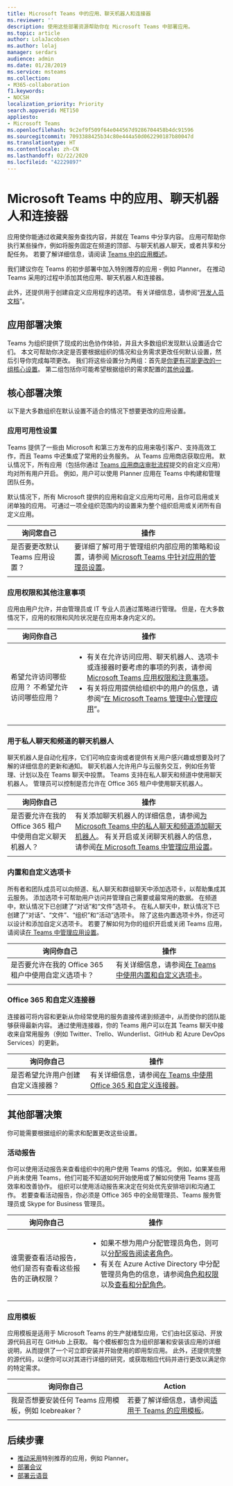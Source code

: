 ```yaml
---
title: Microsoft Teams 中的应用、聊天机器人和连接器
ms.reviewer: ''
description: 使用这些部署资源帮助你在 Microsoft Teams 中部署应用。
ms.topic: article
author: LolaJacobsen
ms.author: lolaj
manager: serdars
audience: admin
ms.date: 01/28/2019
ms.service: msteams
ms.collection:
- M365-collaboration
f1.keywords:
- NOCSH
localization_priority: Priority
search.appverid: MET150
appliesto:
- Microsoft Teams
ms.openlocfilehash: 9c2ef9f509f64e044567d9286704458b4dc91596
ms.sourcegitcommit: 7093388425b34c80e444a50d062290187b80047d
ms.translationtype: HT
ms.contentlocale: zh-CN
ms.lasthandoff: 02/22/2020
ms.locfileid: "42229897"
---
```

# <a name="apps-bots--connectors-in-microsoft-teams"></a>Microsoft Teams 中的应用、聊天机器人和连接器

应用使你能通过收藏夹服务查找内容，并就在 Teams 中分享内容。 应用可帮助你执行某些操作，例如将服务固定在频道的顶部、与聊天机器人聊天，或者共享和分配任务。 若要了解详细信息，请阅读 [Teams 中的应用概述](https://support.office.com/article/overview-of-apps-in-teams-747492ee-7cdd-4115-a993-8c7e7f98a3d0)。

我们建议你在 Teams 的初步部署中加入特别推荐的应用 - 例如 Planner。 在推动 Teams 采用的过程中添加其他应用、聊天机器人和连接器。

此外，还提供用于创建自定义应用程序的选项。 有关详细信息，请参阅“[开发人员文档](/microsoftteams/platform/overview)”。

## <a name="apps-deployment-decisions"></a>应用部署决策

Teams 为组织提供了现成的出色协作体验，并且大多数组织发现默认设置适合它们。 本文可帮助你决定是否要根据组织的情况和业务需求更改任何默认设置，然后引导你完成每项更改。 我们将这些设置分为两组：首先是[你更有可能更改的一组核心设置](#core-deployment-decisions)。 第二组包括你可能希望根据组织的需求配置的[其他设置](#additional-deployment-decisions)。

## <a name="core-deployment-decisions"></a>核心部署决策

以下是大多数组织在默认设置不适合的情况下想要更改的应用设置。

### <a name="app-availability-settings"></a>应用可用性设置 

Teams 提供了一些由 Microsoft 和第三方发布的应用来吸引客户、支持高效工作，而且 Teams 中还集成了常用的业务服务。 从 Teams 应用商店获取应用。 默认情况下，所有应用（包括你通过 [Teams 应用商店审批流程](https://docs.microsoft.com/microsoftteams/platform/publishing/apps-publish#microsoft-teams-app-approval-process)提交的自定义应用）均对所有用户开启。 例如，用户可以使用 Planner 应用在 Teams 中构建和管理团队任务。

默认情况下，所有 Microsoft 提供的应用和自定义应用均可用，且你可启用或关闭单独的应用。 可通过一项全组织范围内的设置来为整个组织启用或关闭所有自定义应用。

| 询问您自己 | 操作 |
|--------------|--------|
|是否要更改默认 Teams 应用设置？ | 要详细了解可用于管理组织内部应用的策略和设置，请参阅 [Microsoft Teams 中针对应用的管理员设置](admin-settings.md)。|
|||

### <a name="app-permissions-and-other-considerations"></a>应用权限和其他注意事项

应用由用户允许，并由管理员或 IT 专业人员通过策略进行管理。 但是，在大多数情况下，应用的权限和风险状况是在应用本身内定义的。 

| 询问你自己 | 操作 |
|--------------|--------|
|<br>希望允许访问哪些应用？ 不希望允许访问哪些应用？  | <ul><li>有关在允许访问应用、聊天机器人、选项卡或连接器时要考虑的事项的列表，请参阅 [Microsoft Teams 应用权限和注意事项](app-permissions.md)。</li><li>有关将应用提供给组织中的用户的信息，请参阅“[在 Microsoft Teams 管理中心管理应用](manage-apps.md)”。</li></ul>|
|||

### <a name="bots-for-private-chats-and-channels"></a>用于私人聊天和频道的聊天机器人

聊天机器人是自动化程序，它们可响应查询或者提供有关用户感兴趣或想要及时了解的详细信息的更新和通知。 聊天机器人允许用户与云服务交互，例如任务管理、计划以及在 Teams 聊天中投票。 Teams 支持在私人聊天和频道中使用聊天机器人。 管理员可以控制是否允许在 Office 365 租户中使用聊天机器人。

| 询问你自己 | 操作 |
|--------------|--------|
|是否要允许在我的 Office 365 租户中使用自定义聊天机器人？|有关添加聊天机器人的详细信息，请参阅[为 Microsoft Teams 中的私人聊天和频道添加聊天机器人](add-bots.md)。 有关开启或关闭聊天机器人的信息，请参阅[在 Microsoft Teams 中管理应用设置](admin-settings.md)。|
|||

### <a name="built-in-and-custom-tabs"></a>内置和自定义选项卡

所有者和团队成员可以向频道、私人聊天和群组聊天中添加选项卡，以帮助集成其云服务。 添加选项卡可帮助用户访问并管理自己需要或最常用的数据。 在频道中，默认情况下已创建了“对话”和“文件”选项卡。 在私人聊天中，默认情况下已创建了“对话”、“文件”、“组织”和“活动”选项卡。 除了这些内置选项卡外，你还可以设计和添加自定义选项卡。 若要了解如何为你的组织开启或关闭 Teams 应用，请阅读[在 Teams 中管理应用设置](admin-settings.md)。

| 询问你自己 | 操作 |
|--------------|--------|
|是否要允许在我的 Office 365 租户中使用自定义选项卡？|有关详细信息，请参阅[在 Teams 中使用内置和自定义选项卡](built-in-custom-tabs.md)。|
|||

### <a name="office-365-and-custom-connectors"></a>Office 365 和自定义连接器

连接器可将内容和更新从你经常使用的服务直接传递到频道中，从而使你的团队能够获得最新内容。 通过使用连接器，你的 Teams 用户可以在其 Teams 聊天中接收来自常用服务（例如 Twitter、Trello、Wunderlist、GitHub 和 Azure DevOps Services）的更新。

| 询问你自己 | 操作 |
|--------------|--------|
|是否希望允许用户创建自定义连接器？|有关详细信息，请参阅[在 Teams 中使用 Office 365 和自定义连接器](office-365-custom-connectors.md)。|
|||

## <a name="additional-deployment-decisions"></a>其他部署决策

你可能需要根据组织的需求和配置更改这些设置。

### <a name="activity-reports"></a>活动报告

你可以使用活动报告来查看组织中的用户使用 Teams 的情况。 例如，如果某些用户尚未使用 Teams，他们可能不知道如何开始使用或了解如何使用 Teams 提高效率和改善协作。 组织可以使用活动报告来决定在何处优先安排培训和沟通工作。 若要查看活动报告，你必须是 Office 365 中的全局管理员、Teams 服务管理员或 Skype for Business 管理员。

| 询问你自己 | 操作 |
|--------------|--------|
| <br>谁需要查看活动报告，他们是否有查看这些报告的正确权限？ |<ul><li>如果不想为用户分配管理员角色，则可以[分配报告阅读者角色](teams-activity-reports.md#reports-reader-role)。</li><li>有关在 Azure Active Directory 中分配管理员角色的信息，请参阅[角色和权限](https://docs.microsoft.com/azure/active-directory/users-groups-roles/directory-assign-admin-roles)以及[查看和分配角色](https://docs.microsoft.com/azure/active-directory/users-groups-roles/directory-manage-roles-portal)。</li></ul> |
|||

### <a name="app-templates"></a>应用模板

应用模板是适用于 Microsoft Teams 的生产就绪型应用，它们由社区驱动、开放源代码且可在 GitHub 上获取。 每个模板都包含为组织部署和安装该应用的详细说明，从而提供了一个可立即安装并开始使用的即用型应用。 此外，还提供完整的源代码，以便你可以对其进行详细的研究，或获取相应代码并进行更改以满足你的特定需求。

| 询问你自己 | Action |
|--------------|--------|
| 我是否想要安装任何 Teams 应用模板，例如 Icebreaker？ |若要了解详细信息，请参阅[适用于 Teams 的应用模板](https://docs.microsoft.com/microsoftteams/platform/samples/app-templates?toc=MicrosoftTeams/toc.json&bc=/microsoftteams/breadcrumb/toc.json)。|
|||


## <a name="next-steps"></a>后续步骤
- [推动采用](adopt-microsoft-teams-landing-page.md)特别推荐的应用，例如 Planner。
- [部署会议](deploy-meetings-microsoft-teams-landing-page.md)
- [部署云语音](cloud-voice-landing-page.md)


